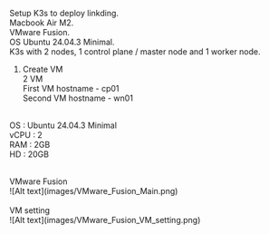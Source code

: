 Setup K3s to deploy linkding. <br>
Macbook Air M2. <br>
VMware Fusion. <br>
OS Ubuntu 24.04.3 Minimal. <br>
K3s with 2 nodes, 1 control plane / master node and 1 worker node. <br>

1. Create VM <br>
   2 VM <br>
   First VM hostname - cp01 <br>
   Second VM hostname - wn01 <br> <br>
   
OS   : Ubuntu 24.04.3 Minimal <br>
vCPU : 2 <br>
RAM  : 2GB <br>
HD   : 20GB <br>

<br>
VMware Fusion
<br>
![Alt text](images/VMware_Fusion_Main.png)
<br>
<br>
VM setting
<br>
![Alt text](images/VMware_Fusion_VM_setting.png)
